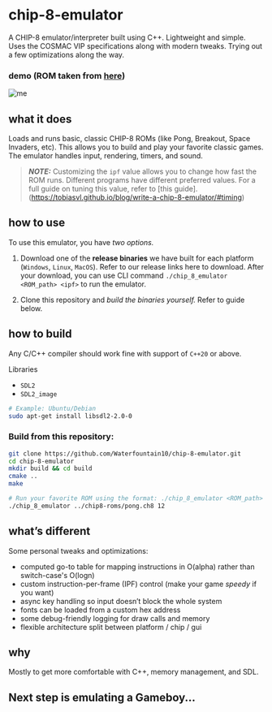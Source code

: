 # chip-8-emulator

A CHIP-8 emulator/interpreter built using C++. Lightweight and simple. Uses the COSMAC VIP specifications along with modern tweaks. Trying out a few optimizations along the way.

### demo (ROM taken from [here](https://github.com/kripod/chip8-roms/blob/c723a9ed1205a215c5b1e45e994eb54acc243c9e/demos/Zero%20Demo%20%5BzeroZshadow%2C%202007%5D.ch8))

![me](https://github.com/Waterfountain10/chip-8-emulator/blob/main/src/public/zero-demo.gif)

## what it does

Loads and runs basic, classic CHIP-8 ROMs (like Pong, Breakout, Space Invaders, etc). This allows you to build and play your favorite classic games. The emulator handles input, rendering, timers, and sound.

> **_NOTE:_**  Customizing the `ipf` value allows you to change how fast the ROM runs. Different programs have different preferred values. For a full guide on tuning this value, refer to [this guide].(https://tobiasvl.github.io/blog/write-a-chip-8-emulator/#timing)

## how to use 

To use this emulator, you have _two options._

1. Download one of the **release binaries** we have built for each platform (`Windows`, `Linux`, `MacOS`). Refer to our release links here to download. After your download, you can use CLI command `./chip_8_emulator <ROM_path> <ipf>` to run the emulator.

2. Clone this repository and _build the binaries yourself._ Refer to guide below.

## how to build

Any C/C++ compiler should work fine with support of `C++20` or above.

Libraries
- `SDL2`
- `SDL2_image`

```bash
# Example: Ubuntu/Debian
sudo apt-get install libsdl2-2.0-0
```

### Build from this repository:

```bash
git clone https://github.com/Waterfountain10/chip-8-emulator.git
cd chip-8-emulator
mkdir build && cd build
cmake ..
make

# Run your favorite ROM using the format: ./chip_8_emulator <ROM_path> <ipf>
./chip_8_emulator ../chip8-roms/pong.ch8 12
```

## what’s different

Some personal tweaks and optimizations:

* computed go-to table for mapping instructions in O(alpha) rather than switch-case's O(logn)
* custom instruction-per-frame (IPF) control (make your game _speedy_ if you want)
* async key handling so input doesn’t block the whole system
* fonts can be loaded from a custom hex address
* some debug-friendly logging for draw calls and memory
* flexible architecture split between platform / chip / gui

## why

Mostly to get more comfortable with C++, memory management, and SDL. 

## Next step is emulating a Gameboy... 
